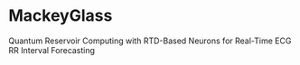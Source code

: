 # MackeyGlass
Quantum Reservoir Computing with RTD-Based Neurons for Real-Time ECG RR Interval Forecasting
